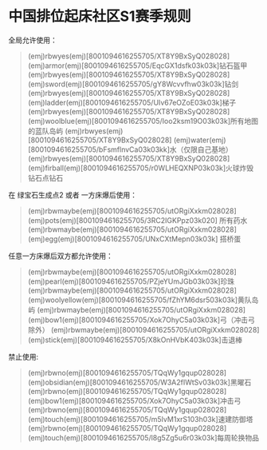 # 中国排位起床社区S1赛季规则

全局允许使用：
> (emj)rbwyes(emj)[8001094616255705/XT8Y9BxSyQ028028] (emj)armor(emj)[8001094616255705/EqcGX1dsfk03k03k]钻石盔甲
(emj)rbwyes(emj)[8001094616255705/XT8Y9BxSyQ028028] (emj)sword(emj)[8001094616255705/gY8Wcvvfhw03k03k]钻剑
(emj)rbwyes(emj)[8001094616255705/XT8Y9BxSyQ028028] (emj)ladder(emj)[8001094616255705/UIv67eOZoE03k03k]梯子
(emj)rbwyes(emj)[8001094616255705/XT8Y9BxSyQ028028] (emj)woolblue(emj)[8001094616255705/Ioo2ksm19O03k03k]所有地图的蓝队岛屿
(emj)rbwyes(emj)[8001094616255705/XT8Y9BxSyQ028028] (emj)water(emj)[8001094616255705/bFsmflnvCa03k03kk]水（仅限自己基地）
(emj)rbwyes(emj)[8001094616255705/XT8Y9BxSyQ028028] (emj)firball(emj)[8001094616255705/r0WLHEQXNP03k03k]火球炸毁钻石点钻石

在 绿宝石生成点2 或者 一方床爆后使用：
> (emj)rbwmaybe(emj)[8001094616255705/utORgiXxkm028028] (emj)pots(emj)[8001094616255705/3RC2IGKPpz03k020] 所有药水
(emj)rbwmaybe(emj)[8001094616255705/utORgiXxkm028028] (emj)egg(emj)[8001094616255705/UNxCXtMepn03k03k] 搭桥蛋

任意一方床爆后双方都允许使用：
> (emj)rbwmaybe(emj)[8001094616255705/utORgiXxkm028028] (emj)pearl(emj)[8001094616255705/PZjeYUmJGb03k03k]珍珠
(emj)rbwmaybe(emj)[8001094616255705/utORgiXxkm028028] (emj)woolyellow(emj)[8001094616255705/fZhYM6dsr503k03k]黄队岛屿
(emj)rbwmaybe(emj)[8001094616255705/utORgiXxkm028028] (emj)bow1(emj)[8001094616255705/Xok7OhyC5a03k03k]弓（冲击弓除外）
(emj)rbwmaybe(emj)[8001094616255705/utORgiXxkm028028] (emj)stick(emj)[8001094616255705/X8kOnHVbK403k03k]击退棒

禁止使用:
> (emj)rbwno(emj)[8001094616255705/TQqWy1gqup028028] (emj)obsidian(emj)[8001094616255705/W3A2fIWtSv03k03k]黑曜石
(emj)rbwno(emj)[8001094616255705/TQqWy1gqup028028] (emj)bow1(emj)[8001094616255705/Xok7OhyC5a03k03k]冲击弓
(emj)rbwno(emj)[8001094616255705/TQqWy1gqup028028] (emj)touch(emj)[8001094616255705/m5IvM1xrS103h03k]速建防御塔
(emj)rbwno(emj)[8001094616255705/TQqWy1gqup028028] (emj)touch(emj)[8001094616255705/l8g5Zg5u6r03k03k]每周轮换物品
